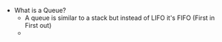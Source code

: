 - What is a Queue? 
    - A queue is similar to a stack but instead of LIFO it's FIFO (First in First out)
    - 